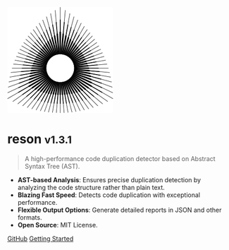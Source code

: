 [//]: # (![logo]&#40;media/blog.svg&#41;)

![logo](_media/icon.svg)

# reson <small>v1.3.1</small>

> A high-performance code duplication detector based on Abstract Syntax Tree (AST).

- **AST-based Analysis**: Ensures precise duplication detection by analyzing the code structure rather than plain text.
- **Blazing Fast Speed**: Detects code duplication with exceptional performance.
- **Flexible Output Options**: Generate detailed reports in JSON and other formats.
- **Open Source**: MIT License.

[GitHub](https://github.com/nexepic/reson.git)
[Getting Started](#reson)